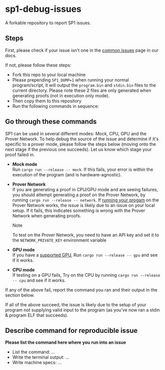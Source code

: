 # sp1-debug-issues

A forkable repository to report SP1 issues.

## Steps

First, please check if your issue isn't one in the [common issues](https://docs.succinct.xyz/docs/developers/common-issues) page in our docs.

If not, please follow these steps:

* Fork this repo to your local machine
* Please prepending `SP1_DUMP=1` when running your normal program/script, it will output the `program.bin` and `stdin.bin` files to the current directory.
  Please note these 2 files are only generated when generating proofs (not in execution only mode).
* Then copy them to this repository
* Run the following commands in sequence:
 
## Go through these commands

SP1 can be used in several different modes: Mock, CPU, GPU and the Prover Network. To help debug the source of the issue and determine if it's specific to a prover mode, please follow the steps below (moving onto the next stage if the previous one succeeds). Let us know which stage your proof failed in.

* **Mock mode**  
  Run `cargo run --release -- mock`. If this fails, your error is within the execution of the program (and is hardware-agnostic).
* **Prover Network**  
  If you are generating a proof in CPU/GPU mode and are seeing failures, you should attempt generating a proof on the Prover Network, by running `cargo run --release -- network`. If [running your progam](https://docs.succinct.xyz/docs/generating-proofs/prover-network/usage) on the Prover Network works, the issue is likely due to an issue on your local setup. If it fails, this indicates something is wrong with the Prover Network when generating proofs.  
  
  > [!NOTE]
  > To test on the Prover Network, you need to have an API key and set it to the `NETWORK_PRIVATE_KEY` environment variable
* **GPU mode**  
  If you have a [supported GPU](https://docs.succinct.xyz/docs/generating-proofs/hardware-acceleration/cuda), Run `cargo run --release -- gpu` and see if it works.
* **CPU mode**  
  If testing on a GPU fails, Try on the CPU by running  `cargo run --release -- cpu` and see if it works.


If any of the above fail, report the command you ran and their output in the section below.

If all of the above succeed, the issue is likely due to the setup of your program not supplying valid input to the program (as you've now ran a stdin & program ELF that succeeds).

## Describe command for reproducible issue
 
**Please list the command here where you run into an issue**
 
* List the command: ...
* Write the terminal output: ...
* Write machine specs: ...
